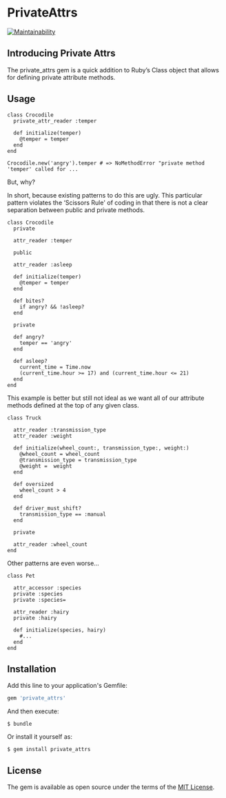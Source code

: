 # PrivateAttrs

[![Maintainability](https://api.codeclimate.com/v1/badges/09bf301b78287db6e51b/maintainability)](https://codeclimate.com/github/wzcolon/private_attrs/maintainability)

## Introducing Private Attrs

The private_attrs gem is a quick addition to Ruby’s Class object that allows for defining private attribute methods.

## Usage

```
class Crocodile
  private_attr_reader :temper

  def initialize(temper)
    @temper = temper
  end
end
```

```
Crocodile.new('angry').temper # => NoMethodError "private method 'temper' called for ...
```

But, why?

In short, because existing patterns to do this are ugly. This particular pattern violates the ‘Scissors Rule' of coding in that there is not a clear separation between public and private methods.

```
class Crocodile
  private

  attr_reader :temper

  public

  attr_reader :asleep

  def initialize(temper)
    @temper = temper
  end

  def bites?
    if angry? && !asleep?
  end

  private

  def angry?
    temper == 'angry'
  end

  def asleep?
    current_time = Time.now
    (current_time.hour >= 17) and (current_time.hour <= 21)
  end
end
```

This example is better but still not ideal as we want all of our attribute methods defined at the top of any given class.

```
class Truck

  attr_reader :transmission_type
  attr_reader :weight

  def initialize(wheel_count:, transmission_type:, weight:)
    @wheel_count = wheel_count
    @transmission_type = transmission_type
    @weight =  weight
  end

  def oversized
    wheel_count > 4
  end

  def driver_must_shift?
    transmission_type == :manual
  end

  private

  attr_reader :wheel_count
end
```

Other patterns are even worse…

```
class Pet

  attr_accessor :species
  private :species
  private :species=

  attr_reader :hairy
  private :hairy

  def initialize(species, hairy)
    #...
  end
end
```

## Installation

Add this line to your application's Gemfile:

```ruby
gem 'private_attrs'
```

And then execute:

    $ bundle

Or install it yourself as:

    $ gem install private_attrs

## License

The gem is available as open source under the terms of the [MIT License](https://opensource.org/licenses/MIT).
